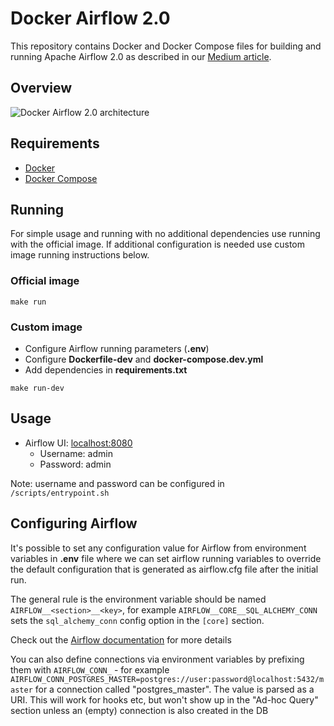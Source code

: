 # Docker Airflow 2.0

This repository contains Docker and Docker Compose files for building and 
running Apache Airflow 2.0 as described in our [Medium article](https://medium.com/ava-information/airflow-2-0-docker-development-setup-docker-compose-postgresql-7911f553b42b).

## Overview
![Docker Airflow 2.0 architecture](https://miro.medium.com/max/1100/1*pAUdLzHgRMKFw2gVuasyCA.png)

## Requirements
* [Docker](https://www.docker.com/)
* [Docker Compose](https://docs.docker.com/compose/install/)

## Running
For simple usage and running with no additional dependencies use running with 
the official image. If additional configuration is needed use custom image 
running instructions below.

### Official image
```
make run
```

### Custom image
* Configure Airflow running parameters (**.env**)
* Configure **Dockerfile-dev** and **docker-compose.dev.yml**
* Add dependencies in **requirements.txt**
```
make run-dev
```
## Usage

* Airflow UI: [localhost:8080](http://localhost:8080/)
    * Username: admin
    * Password: admin
        
Note: username and password can be configured in `/scripts/entrypoint.sh`


## Configuring Airflow

It's possible to set any configuration value for Airflow from environment 
variables in **.env** file where we can set airflow running 
variables to override the default configuration that is generated as airflow.cfg 
file after the initial run.

The general rule is the environment variable should be named 
`AIRFLOW__<section>__<key>`, for example `AIRFLOW__CORE__SQL_ALCHEMY_CONN` sets 
the `sql_alchemy_conn` config option in the `[core]` section.

Check out the [Airflow documentation](https://airflow.apache.org/docs/apache-airflow/stable/configurations-ref.html) for more details

You can also define connections via environment variables by prefixing them 
with `AIRFLOW_CONN_` - for example `AIRFLOW_CONN_POSTGRES_MASTER=postgres://user:password@localhost:5432/master` 
for a connection called "postgres_master". The value is parsed as a URI. This 
will work for hooks etc, but won't show up in the "Ad-hoc Query" section unless 
an (empty) connection is also created in the DB

